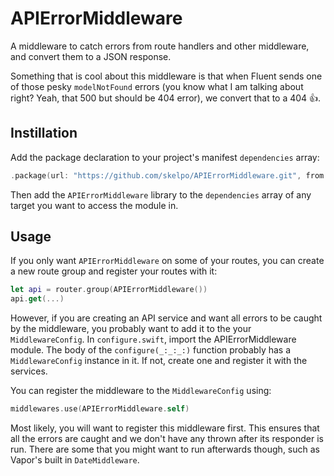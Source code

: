 # APIErrorMiddleware

A middleware to catch errors from route handlers and other middleware, and convert them to a JSON response.

Something that is cool about this middleware is that when Fluent sends one of those pesky `modelNotFound` errors (you know what I am talking about right? Yeah, that 500 but should be 404 error), we convert that to a 404 👍.

## Instillation

Add the package declaration to your project's manifest `dependencies` array:

```swift
.package(url: "https://github.com/skelpo/APIErrorMiddleware.git", from: "0.1.0")
```

Then add the `APIErrorMiddleware` library to the `dependencies` array of any target you want to access the module in.

## Usage

If you only want `APIErrorMiddleware` on some of your routes, you can create a new route group and register your routes with it:

```swift
let api = router.group(APIErrorMiddleware())
api.get(...)
```

However, if you are creating an API service and want all errors to be caught by the middleware, you probably want to add it to the your `MiddlewareConfig`. In `configure.swift`, import the APIErrorMiddleware module. The body of the `configure(_:_:_:)` function probably has a `MiddlewareConfig` instance in it. If not, create one and register it with the services.

You can register the middleware to the `MiddlewareConfig` using:

```swift
middlewares.use(APIErrorMiddleware.self)
```

Most likely, you will want to register this middleware first. This ensures that all the errors are caught and we don't have any thrown after its responder is run. There are some that you might want to run afterwards though, such as Vapor's built in `DateMiddleware`.